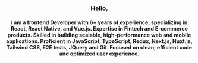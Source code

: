 <div align="center">
 <h3>Hello,</h3>
<h4>
i am a frontend Developer with 6+ years of experience, specializing in React, React Native, and Vue.js. Expertise in Fintech and E-commerce products. Skilled in building scalable, high-performance web and mobile applications. Proficient in JavaScript, TypeScript, Redux, Next.js, Nuxt.js, Tailwind CSS, E2E tests, JQuery and Git. Focused on clean, efficient code and optimized user experience.
</h4>
</div>
